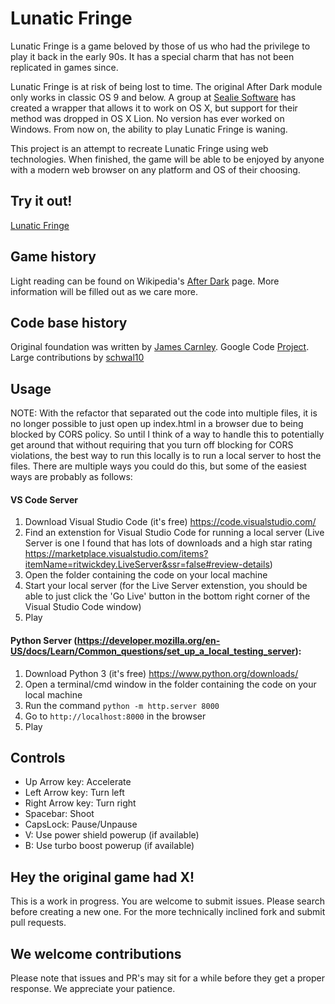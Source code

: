 # Lunatic Fringe
Lunatic Fringe is a game beloved by those of us who had the privilege to play it back in the early 90s. It has a special charm that has not been replicated in games since. 

Lunatic Fringe is at risk of being lost to time. The original After Dark module only works in classic OS 9 and below. A group at [Sealie Software](http://www.sealiesoftware.com/fringe/) has created a wrapper that allows it to work on OS X, but support for their method was dropped in OS X Lion. No version has ever worked on Windows. From now on, the ability to play Lunatic Fringe is waning.

This project is an attempt to recreate Lunatic Fringe using web technologies. When finished, the game will be able to be enjoyed by anyone with a modern web browser on any platform and OS of their choosing. 

## Try it out!
[Lunatic Fringe](https://alexjyong.dev/lunatic-fringe/)

## Game history
Light reading can be found on Wikipedia's [After Dark](https://en.wikipedia.org/wiki/After_Dark_%28software%29#After_Dark_Games_and_onward) page. More information will be filled out as we care more.

## Code base history
Original foundation was written by [James Carnley](http://jamescarnley.com). Google Code [Project](https://code.google.com/p/lunatic-fringe/).
Large contributions by [schwal10](https://github.com/schwal10) 

## Usage
NOTE: With the refactor that separated out the code into multiple files, it is no longer possible to just open up index.html in a browser due to being blocked by CORS policy. So until I think of a way to handle this to potentially get around that without requiring that you turn off blocking for CORS violations, the best way to run this locally is to run a local server to host the files. There are multiple ways you could do this, but some of the easiest ways are probably as follows:
#### VS Code Server
1. Download Visual Studio Code (it's free) https://code.visualstudio.com/
2. Find an extenstion for Visual Studio Code for running a local server (Live Server is one I found that has lots of downloads and a high star rating https://marketplace.visualstudio.com/items?itemName=ritwickdey.LiveServer&ssr=false#review-details)
3. Open the folder containing the code on your local machine
4. Start your local server (for the Live Server extenstion, you should be able to just click the 'Go Live' button in the bottom right corner of the Visual Studio Code window)
5. Play
#### Python Server (https://developer.mozilla.org/en-US/docs/Learn/Common_questions/set_up_a_local_testing_server):
1. Download Python 3 (it's free) https://www.python.org/downloads/
2. Open a terminal/cmd window in the folder containing the code on your local machine
3. Run the command `python -m http.server 8000`
4. Go to `http://localhost:8000` in the browser
5. Play

## Controls
* Up Arrow key: Accelerate
* Left Arrow key: Turn left
* Right Arrow key: Turn right
* Spacebar: Shoot
* CapsLock: Pause/Unpause
* V: Use power shield powerup (if available)
* B: Use turbo boost powerup (if available)

## Hey the original game had X!
This is a work in progress. You are welcome to submit issues. Please search before creating a new one. For the more technically inclined fork and submit pull requests.

## We welcome contributions
Please note that issues and PR's may sit for a while before they get a proper response. We appreciate your patience.

